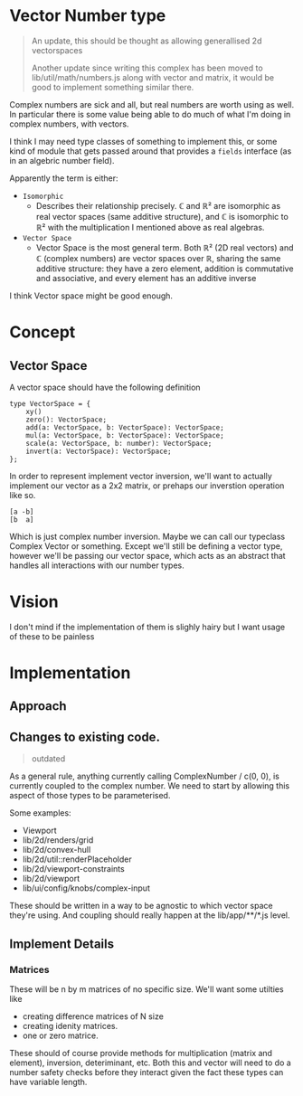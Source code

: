 # Vector Number type

> An update, this should be thought as allowing
> generallised 2d vectorspaces
>
> Another update since writing this complex has
> been moved to lib/util/math/numbers.js along
> with vector and matrix, it would be good to
> implement something similar there.

Complex numbers are sick and all, but real numbers
are worth using as well. In particular there is some
value being able to do much of what I'm doing in
complex numbers, with vectors.

I think I may need type classes of something to
implement this, or some kind of module that gets
passed around that provides a `fields` interface
(as in an algebric number field).

Apparently the term is either:

- `Isomorphic`
  - Describes their relationship precisely. ℂ and ℝ² are isomorphic as real vector spaces (same additive structure), and ℂ is isomorphic to ℝ² with the multiplication I mentioned above as real algebras.
- `Vector Space`
  - Vector Space is the most general term. Both ℝ² (2D real vectors) and ℂ (complex numbers) are vector spaces over ℝ, sharing the same additive structure: they have a zero element, addition is commutative and associative, and every element has an additive inverse

I think Vector space might be good enough.

# Concept

## Vector Space

A vector space should have the following definition

```
type VectorSpace = {
    xy()
    zero(): VectorSpace;
    add(a: VectorSpace, b: VectorSpace): VectorSpace;
    mul(a: VectorSpace, b: VectorSpace): VectorSpace;
    scale(a: VectorSpace, b: number): VectorSpace;
    invert(a: VectorSpace): VectorSpace;
};
```

In order to represent implement vector inversion,
we'll want to actually implement our vector as a
2x2 matrix, or prehaps our inverstion operation
like so.

```
[a -b]
[b  a]
```

Which is just complex number inversion. Maybe
we can call our typeclass Complex Vector or
something. Except we'll still be defining a
vector type, however we'll be passing our
vector space, which acts as an abstract
that handles all interactions with our number types.

# Vision

I don't mind if the implementation of them is slighly hairy
but I want usage of these to be painless

# Implementation
## Approach

## Changes to existing code.

> outdated

As a general rule, anything currently calling
ComplexNumber / c(0, 0), is currently coupled to
the complex number. We need to start by allowing
this aspect of those types to be parameterised.

Some examples:

- Viewport
- lib/2d/renders/grid
- lib/2d/convex-hull
- lib/2d/util::renderPlaceholder
- lib/2d/viewport-constraints
- lib/2d/viewport
- lib/ui/config/knobs/complex-input

These should be written in a way to be agnostic to
which vector space they're using. And coupling
should really happen at the lib/app/**/*.js level.
## Implement Details

### Matrices

These will be n by m matrices of no specific size.
We'll want some utilties like

- creating difference matrices of N size
- creating idenity matrices.
- one or zero matrice.

These should of course provide methods for
multiplication (matrix and element), inversion,
deteriminant, etc. Both this and vector will need
to do a number safety checks before they interact
given the fact these types can have variable length.
